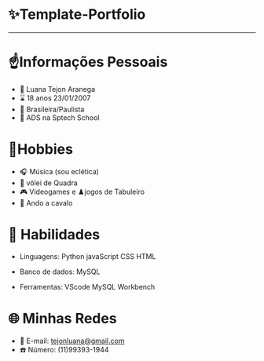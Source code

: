 # ✨Template-Portfolio
---
 # ☝️Informações Pessoais
 - 😤 Luana Tejon Aranega
 - ⌛ 18 anos 23/01/2007
 - 🍃 Brasileira/Paulista
 - 🤖 ADS na Sptech School
   
 # 🎱Hobbies
 - 🎧 Música (sou eclética)
 - 🏐 vôlei de Quadra
 - 🎮 Videogames e ♟️jogos de Tabuleiro
 - 🐴 Ando a cavalo

 # 🏅 Habilidades
- Linguagens:
  Python
  javaScript
  CSS
  HTML

- Banco de dados:
  MySQL

- Ferramentas:
  VScode
  MySQL Workbench

# 🌐 Minhas Redes
- 📧 E-mail: tejonluana@gmail.com
- ☎️ Número: (11)99393-1944
